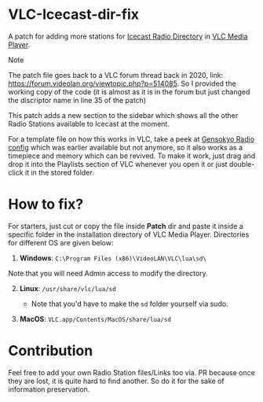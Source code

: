# VLC-Icecast-dir-fix
A patch for adding more stations for [Icecast Radio Directory](https://dir.xiph.org) in [VLC Media Player](https://www.videolan.org/vlc/). 

> [!NOTE]
> The patch file goes back to a VLC forum thread back in 2020, link: https://forum.videolan.org/viewtopic.php?p=514085. So I provided the working copy of the code (it is almost as it is in the forum but just changed the discriptor name in line 35 of the patch)

This patch adds a new section to the sidebar which shows all the other Radio Stations available to Icecast at the moment. 

For a template file on how this works in VLC, take a peek at [Gensokyo Radio config](./Playlists/Gensokyo-Radio.xspf) which was earlier available but not anymore, so it also works as a timepiece and memory which can be revived. To make it work, just drag and drop it into the Playlists section of VLC whenever you open it or just double-click it in the stored folder. 

# How to fix? 
For starters, just cut or copy the file inside **Patch** dir and paste it inside a specific folder in the installation directory of VLC Media Player. Directories for different OS are given below: 

1. **Windows**: `C:\Program Files (x86)\VideoLAN\VLC\lua\sd\`

Note that you will need Admin access to modify the directory. 

2. **Linux**: `/usr/share/vlc/lua/sd`
    - Note that you'd have to make the `sd` folder yourself via sudo.    

4. **MacOS**: `VLC.app/Contents/MacOS/share/lua/sd`

# Contribution

Feel free to add your own Radio Station files/Links too via. PR because once they are lost, it is quite hard to find another. So do it for the sake of information preservation. 
